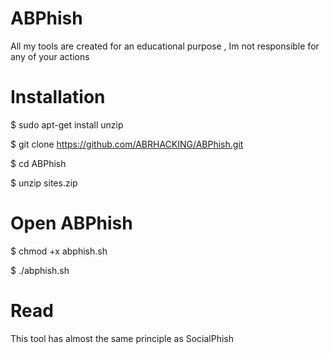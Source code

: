 # ABPhish
All my tools are created for an educational purpose , Im not responsible for any of your actions


# Installation
$ sudo apt-get install unzip

$ git clone https://github.com/ABRHACKING/ABPhish.git

$ cd ABPhish

$ unzip sites.zip

# Open ABPhish
$ chmod +x abphish.sh

$ ./abphish.sh



# Read
This tool has almost the same principle as SocialPhish

